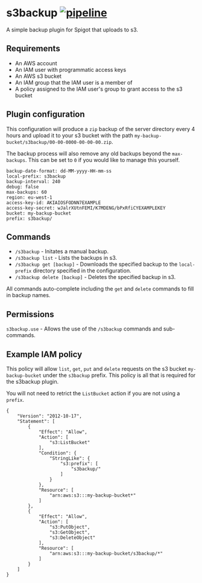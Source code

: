 # s3backup [![pipeline](https://gitlab.com/steve.stonehouse/s3backup/badges/master/pipeline.svg)](https://gitlab.com/steve-stonehouse/s3backup/commits/master)
A simple backup plugin for Spigot that uploads to s3.

## Requirements
 - An AWS account
 - An IAM user with programmatic access keys
 - An AWS s3 bucket
 - An IAM group that the IAM user is a member of
 - A policy assigned to the IAM user's group to grant access to the s3 bucket

## Plugin configuration
This configuration will produce a `zip` backup of the server directory every 4 hours and upload it to your s3 bucket with the path `my-backup-bucket/s3backup/00-00-0000-00-00-00.zip`.

The backup process will also remove any old backups beyond the `max-backups`. This can be set to `0` if you would like to manage this yourself.
```
backup-date-format: dd-MM-yyyy-HH-mm-ss
local-prefix: s3backup
backup-interval: 240
debug: false
max-backups: 60
region: eu-west-1
access-key-id: AKIAIOSFODNN7EXAMPLE
access-key-secret: wJalrXUtnFEMI/K7MDENG/bPxRfiCYEXAMPLEKEY
bucket: my-backup-bucket
prefix: s3backup/
```

## Commands
- `/s3backup` - Initates a manual backup.
- `/s3backup list` - Lists the backups in s3.
- `/s3backup get [backup]` - Downloads the specified backup to the `local-prefix` directory specified in the configuration.
- `/s3backup delete [backup]` - Deletes the specified backup in s3.

All commands auto-complete including the `get` and `delete` commands to fill in backup names.

## Permissions
`s3backup.use` - Allows the use of the `/s3backup` commands and sub-commands.

## Example IAM policy
This policy will allow `list`, `get`, `put` and `delete` requests on the s3 bucket `my-backup-bucket` under the `s3backup` prefix. This policy is all that is required for the s3backup plugin.

You will not need to retrict the `ListBucket` action if you are not using a `prefix`.
```
{
    "Version": "2012-10-17",
    "Statement": [
        {
            "Effect": "Allow",
            "Action": [
                "s3:ListBucket"
            ],
            "Condition": {
                "StringLike": {
                    "s3:prefix": [
                        "s3backup/"
                    ]
                }
            },
            "Resource": [
                "arn:aws:s3:::my-backup-bucket*"
            ]
        },
        {
            "Effect": "Allow",
            "Action": [
                "s3:PutObject",
                "s3:GetObject",
                "s3:DeleteObject"
            ],
            "Resource": [
                "arn:aws:s3:::my-backup-bucket/s3backup/*"
            ]
        }
    ]
}
```